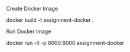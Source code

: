 Create Docker Image

docker build -t assignment-docker .

Run Docker Image

docker run -it -p 8000:8000 assignment-docker
